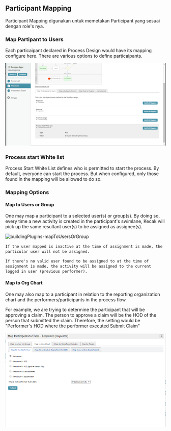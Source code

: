 ## Participant Mapping ##

Participant Mapping digunakan untuk memetakan Participant yang sesuai dengan role's nya.

### Map Partipant to Users ##

Each particaipant declared in Process Design would have its mapping configure here. There are various options to define particaipants.

<img src="https://raw.githubusercontent.com/kinnara-digital-studio/kecak-workflow/master/docs/assets/buildingPlugins-mapParticipantToUsers.png" alt="buildingPlugins-mapParticipantToUsers" />

### Process start White list ###


Process Start White List defines who is permitted to start the process. By default, everyone can start the process.  But when configured, only those found in the mapping will be allowed to do so.

### Mapping Options ###

#### Map to Users or Group ####

One may map a participant to a selected user(s) or group(s). By doing so, every time a new activity is created in the participant's swimlane, Kecak will pick up the same resultant user(s) to be assigned as assignee(s).

<img src="https://raw.githubusercontent.com/kinnara-digital-studio/kecak-workflow/master/docs/assets/buildingPlugins-mapToUsersOrGroup.png" alt="buildingPlugins-mapToUsersOrGroup" />

```
If the user mapped is inactive at the time of assignment is made, the particular user will not be assigned.
```

```
If there's no valid user found to be assigned to at the time of assignment is made, the activity will be assigned to the current logged in user (previous performer).
```

#### Map to Org Chart ####

One may also map to a participant in relation to the reporting organization chart and the performers/participants in the process flow.

For example, we are trying to determine the participant that will be approving a claim. The person to approve a claim will be the HOD of the person that submitted the claim. Therefore, the setting would be "Performer's HOD where the performer executed Submit Claim"

<img src="https://raw.githubusercontent.com/kinnara-digital-studio/kecak-workflow/master/docs/assets/buildingPlugins-mapToOrgChart.png" alt="buildingPlugins-mapToOrgChart" />